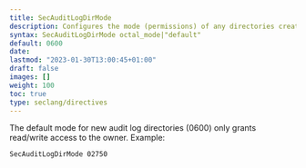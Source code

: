 ```yaml
---
title: SecAuditLogDirMode
description: Configures the mode (permissions) of any directories created for the concurrent audit logs, using an octal mode value as parameter (as used in chmod).
syntax: SecAuditLogDirMode octal_mode|"default"
default: 0600
date: 
lastmod: "2023-01-30T13:00:45+01:00"
draft: false
images: []
weight: 100
toc: true
type: seclang/directives
---
```


The default mode for new audit log directories (0600) only grants read/write access
to the owner.
Example:
```apache
SecAuditLogDirMode 02750
```

